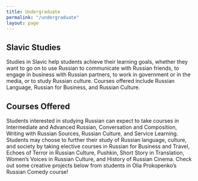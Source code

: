 ```yaml
---
title: Undergraduate
permalink: "/undergraduate"
layout: page
---
```


## Slavic Studies

Studies in Slavic help students achieve their learning goals, whether they want to go on to use Russian to communicate with Russian friends, to engage in business with Russian partners, to work in government or in the media, or to study Russian culture. Courses offered include Russian Language, Russian for Business, and Russian Culture.

## Courses Offered

Students interested in studying Russian can expect to take courses in Intermediate and Advanced Russian, Conversation and Composition, Writing with Russian Sources, Russian Culture, and Service Learning. Students may choose to further their study of Russian language, culture, and society by taking elective courses in Russian for Business and Travel, Echoes of Terror in Russian Culture, Pushkin, Short Story in Translation, Women’s Voices in Russian Culture, and History of Russian Cinema. Check out some creative projects below from students in Olia Prokopenko’s Russian Comedy course!
